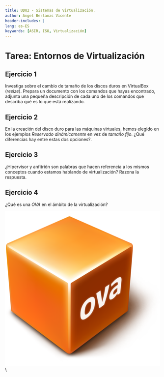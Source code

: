 ```yaml
---
title: UD02 - Sistemas de Virtualización.
author: Angel Berlanas Vicente
header-includes: |
lang: es-ES
keywords: [ASIR, ISO, Virtualización]
---
```


# Tarea: Entornos de Virtualización

## Ejercicio 1

Investiga sobre el cambio de tamaño de los discos duros en VirtualBox (*resize*). Prepara un documento con los comandos que hayas encontrado, adjunta una pequeña descripción de cada uno de los comandos que describa qué es lo que está realizando.

## Ejercicio 2

En la creación del disco duro para las máquinas virtuales, hemos elegido en los ejemplos *Reservado dinámicamente* en vez de *tamaño fijo*. ¿Qué diferencias hay entre estas dos opciones?.

## Ejercicio 3

¿Hipervisor y anfitrión son palabras que hacen referencia a los mismos conceptos cuando estamos hablando de virtualización? Razona la respuesta.

## Ejercicio 4

¿Qué es una *OVA* en el ámbito de la virtualización?

![OVA](Diagramas/ova.png)
\